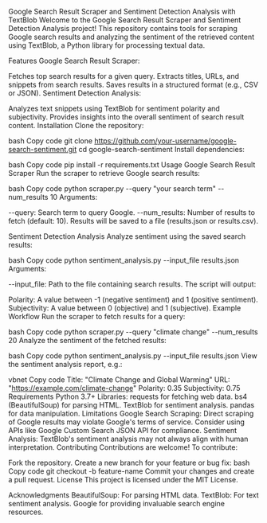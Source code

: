 Google Search Result Scraper and Sentiment Detection Analysis with TextBlob
Welcome to the Google Search Result Scraper and Sentiment Detection Analysis project! This repository contains tools for scraping Google search results and analyzing the sentiment of the retrieved content using TextBlob, a Python library for processing textual data.

Features
Google Search Result Scraper:

Fetches top search results for a given query.
Extracts titles, URLs, and snippets from search results.
Saves results in a structured format (e.g., CSV or JSON).
Sentiment Detection Analysis:

Analyzes text snippets using TextBlob for sentiment polarity and subjectivity.
Provides insights into the overall sentiment of search result content.
Installation
Clone the repository:

bash
Copy code
git clone https://github.com/your-username/google-search-sentiment.git
cd google-search-sentiment
Install dependencies:

bash
Copy code
pip install -r requirements.txt
Usage
Google Search Result Scraper
Run the scraper to retrieve Google search results:

bash
Copy code
python scraper.py --query "your search term" --num_results 10
Arguments:

--query: Search term to query Google.
--num_results: Number of results to fetch (default: 10).
Results will be saved to a file (results.json or results.csv).

Sentiment Detection Analysis
Analyze sentiment using the saved search results:

bash
Copy code
python sentiment_analysis.py --input_file results.json
Arguments:

--input_file: Path to the file containing search results.
The script will output:

Polarity: A value between -1 (negative sentiment) and 1 (positive sentiment).
Subjectivity: A value between 0 (objective) and 1 (subjective).
Example Workflow
Run the scraper to fetch results for a query:

bash
Copy code
python scraper.py --query "climate change" --num_results 20
Analyze the sentiment of the fetched results:

bash
Copy code
python sentiment_analysis.py --input_file results.json
View the sentiment analysis report, e.g.:

vbnet
Copy code
Title: "Climate Change and Global Warming"
URL: "https://example.com/climate-change"
Polarity: 0.35
Subjectivity: 0.75
Requirements
Python 3.7+
Libraries:
requests for fetching web data.
bs4 (BeautifulSoup) for parsing HTML.
TextBlob for sentiment analysis.
pandas for data manipulation.
Limitations
Google Search Scraping: Direct scraping of Google results may violate Google's terms of service. Consider using APIs like Google Custom Search JSON API for compliance.
Sentiment Analysis: TextBlob's sentiment analysis may not always align with human interpretation.
Contributing
Contributions are welcome! To contribute:

Fork the repository.
Create a new branch for your feature or bug fix:
bash
Copy code
git checkout -b feature-name
Commit your changes and create a pull request.
License
This project is licensed under the MIT License.

Acknowledgments
BeautifulSoup: For parsing HTML data.
TextBlob: For text sentiment analysis.
Google for providing invaluable search engine resources.
